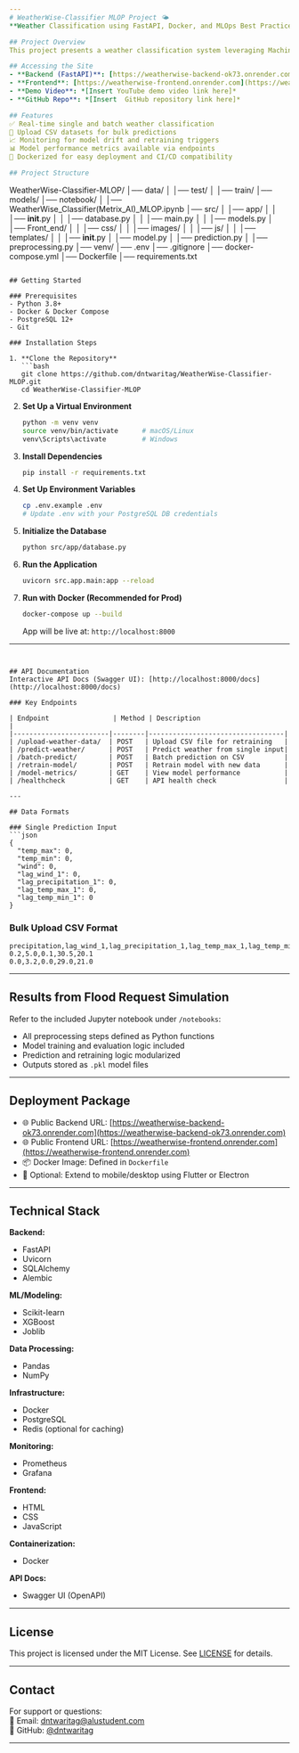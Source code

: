 ```yaml
---
# WeatherWise-Classifier MLOP Project 🌤️  
**Weather Classification using FastAPI, Docker, and MLOps Best Practices**

## Project Overview  
This project presents a weather classification system leveraging Machine Learning and MLOps principles. It enables users to classify weather conditions (e.g., rain, sun, fog) using meteorological data via a FastAPI backend, supported by model monitoring, versioning, and retraining workflows.

## Accessing the Site  
- **Backend (FastAPI)**: [https://weatherwise-backend-ok73.onrender.com](https://weatherwise-backend-ok73.onrender.com)  
- **Frontend**: [https://weatherwise-frontend.onrender.com](https://weatherwise-frontend.onrender.com)  
- **Demo Video**: *[Insert YouTube demo video link here]*  
- **GitHub Repo**: *[Insert  GitHub repository link here]*  

## Features  
✅ Real-time single and batch weather classification  
📁 Upload CSV datasets for bulk predictions  
📈 Monitoring for model drift and retraining triggers  
📊 Model performance metrics available via endpoints  
🚀 Dockerized for easy deployment and CI/CD compatibility  

## Project Structure  
```
WeatherWise-Classifier-MLOP/
│── data/
│   │── test/
│   │── train/
│── models/
│── notebook/
│   │── WeatherWise_Classifier(Metrix_AI)_MLOP.ipynb
│── src/
│   │── app/
│   │   │── __init__.py
│   │   │── database.py
│   │   │── main.py
│   │   │── models.py
│   │── Front_end/
│   │   │── css/
│   │   │── images/
│   │   │── js/
│   │   │── templates/
│   │   │── __init__.py
│   │── model.py
│   │── prediction.py
│   │── preprocessing.py
│── venv/
│── .env
│── .gitignore
│── docker-compose.yml
│── Dockerfile
│── requirements.txt

```

## Getting Started

### Prerequisites  
- Python 3.8+  
- Docker & Docker Compose  
- PostgreSQL 12+  
- Git

### Installation Steps

1. **Clone the Repository**  
   ```bash
   git clone https://github.com/dntwaritag/WeatherWise-Classifier-MLOP.git
   cd WeatherWise-Classifier-MLOP
   ```

2. **Set Up a Virtual Environment**  
   ```bash
   python -m venv venv
   source venv/bin/activate      # macOS/Linux  
   venv\Scripts\activate         # Windows
   ```

3. **Install Dependencies**  
   ```bash
   pip install -r requirements.txt
   ```

4. **Set Up Environment Variables**  
   ```bash
   cp .env.example .env
   # Update .env with your PostgreSQL DB credentials
   ```

5. **Initialize the Database**  
   ```bash
   python src/app/database.py
   ```

6. **Run the Application**  
   ```bash
   uvicorn src.app.main:app --reload
   ```

7. **Run with Docker (Recommended for Prod)**  
   ```bash
   docker-compose up --build
   ```

   App will be live at: `http://localhost:8000`

---
```


## API Documentation  
Interactive API Docs (Swagger UI): [http://localhost:8000/docs](http://localhost:8000/docs)

### Key Endpoints  

| Endpoint                | Method | Description                      |
|------------------------|--------|----------------------------------|
| /upload-weather-data/  | POST   | Upload CSV file for retraining   |
| /predict-weather/      | POST   | Predict weather from single input|
| /batch-predict/        | POST   | Batch prediction on CSV          |
| /retrain-model/        | POST   | Retrain model with new data      |
| /model-metrics/        | GET    | View model performance           |
| /healthcheck           | GET    | API health check                 |

---

## Data Formats

### Single Prediction Input  
```json
{
  "temp_max": 0,
  "temp_min": 0,
  "wind": 0,
  "lag_wind_1": 0,
  "lag_precipitation_1": 0,
  "lag_temp_max_1": 0,
  "lag_temp_min_1": 0
}

```

### Bulk Upload CSV Format  
```
precipitation,lag_wind_1,lag_precipitation_1,lag_temp_max_1,lag_temp_min_1
0.2,5.0,0.1,30.5,20.1
0.0,3.2,0.0,29.0,21.0

```

---

## Results from Flood Request Simulation  
Refer to the included Jupyter notebook under `/notebooks`:

- All preprocessing steps defined as Python functions  
- Model training and evaluation logic included  
- Prediction and retraining logic modularized  
- Outputs stored as `.pkl` model files

---

## Deployment Package  
- 🌐 Public Backend URL: [https://weatherwise-backend-ok73.onrender.com](https://weatherwise-backend-ok73.onrender.com)  
- 🌐 Public Frontend URL: [https://weatherwise-frontend.onrender.com](https://weatherwise-frontend.onrender.com)  
- 📦 Docker Image: Defined in `Dockerfile`  
- 📱 Optional: Extend to mobile/desktop using Flutter or Electron

---

## Technical Stack  

**Backend:**  
- FastAPI  
- Uvicorn  
- SQLAlchemy  
- Alembic  

**ML/Modeling:**  
- Scikit-learn  
- XGBoost  
- Joblib  

**Data Processing:**  
- Pandas  
- NumPy  

**Infrastructure:**  
- Docker  
- PostgreSQL  
- Redis (optional for caching)  

**Monitoring:**  
- Prometheus  
- Grafana  

**Frontend:**
- HTML
- CSS
- JavaScript

**Containerization:** 
- Docker

**API Docs:**
- Swagger UI (OpenAPI)
---

## License  
This project is licensed under the MIT License. See [LICENSE](LICENSE) for details.

---

## Contact  
For support or questions:  
📧 Email: [dntwaritag@alustudent.com](mailto:dntwaritag@alustudent.com)  
🐙 GitHub: [@dntwaritag](https://github.com/dntwaritag)

---

